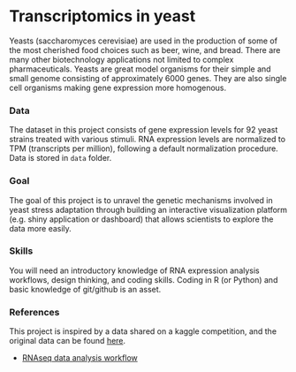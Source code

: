 # Transcriptomics in yeast

Yeasts (saccharomyces cerevisiae) are used in the production of some of the most cherished food choices such as beer, wine, and bread. There are many other biotechnology applications not limited to complex pharmaceuticals. Yeasts are great model organisms for their simple and small genome consisting of approximately 6000 genes. They are also single cell organisms making gene expression more homogenous.


### Data
The dataset in this project consists of gene expression levels for 92 yeast strains treated with various stimuli. RNA expression levels are normalized to TPM (transcripts per million), following a default normalization procedure. Data is stored in `data` folder.

### Goal
The goal of this project is to unravel the genetic mechanisms involved in yeast stress adaptation through building an interactive visualization platform (e.g. shiny application or dashboard) that allows scientists to explore the data more easily. 


### Skills
You will need an introductory knowledge of RNA expression analysis workflows, design thinking, and coding skills. Coding in R (or Python) and basic knowledge of git/github is an asset. 


### References 
This project is inspired by a data shared on a kaggle competition, and the original data can be found [here](https://www.kaggle.com/costalaether/yeast-transcriptomics).
- [RNAseq data analysis workflow](https://github.com/griffithlab/rnaseq_tutorial) 







